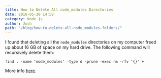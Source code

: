 ```yaml
---
title: How to Delete All node_modules Directories
date: 2018-05-30 14:58
category: Node.js
author: Josh
path: "/blog/how-to-delete-all-node_modules-folders/"
---
```


I found that deleting all the `node_modules` directories on my computer freed up about 16 GB of space on my hard drive. The following command will recursively delete them:

```
find . -name 'node_modules' -type d -prune -exec rm -rfv '{}' +
```

More info [here](https://stackoverflow.com/a/43561012).
